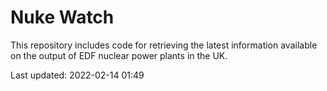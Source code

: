 # Nuke Watch

This repository includes code for retrieving the latest information available on the output of EDF nuclear power plants in the UK.

Last updated: 2022-02-14 01:49